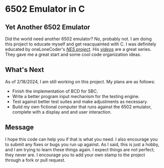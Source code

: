 # 6502 Emulator in C
## Yet Another 6502 Emulator
Did the world need another 6502 emulator? No, probably not. I am doing this project to educate myself and get reacquainted with C. I was definitely educated by oneLoneCoder's *[NES project](https://github.com/OneLoneCoder/olcNES)*. His *[videos](https://www.youtube.com/watch?v=nViZg02IMQo&list=PLrOv9FMX8xJHqMvSGB_9G9nZZ_4IgteYf)* are a great series. They gave me a great start and some cool code organization ideas. 
## What's Next
As of 2/18/2024, I am still working on this project. My plans are as follows:
- Finish the implementation of BCD for SBC.
- Write a better program input mechanism for the testing engine.
- Test against better test suites and make adjustments as necessary.
- Build my own fictional computer that runs against the 6502 emulator, complete with a display and and user interaction.
## Message
I hope this code can help you if that is what you need. I also encourage you to submit any fixes or bugs you run up against. As I said, this is just a hobby, and I am trying to learn these things again. I expect things are not perfect; they never are. I encourage you to add your own stamp to the project through a fork or pull request.
